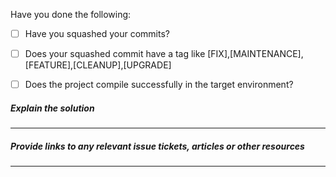 Have you done the following:
- [ ] Have you squashed your commits?
- [ ] Does your squashed commit have a tag like [FIX],[MAINTENANCE],[FEATURE],[CLEANUP],[UPGRADE]
- [ ] Does the project compile successfully in the target environment?



##### Explain the solution 
---



##### Provide links to any relevant issue tickets, articles or other resources
---
